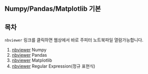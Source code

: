 ## Numpy/Pandas/Matplotlib 기본



## 목차

`nbviewer` 링크를 클릭하면 웹상에서 바로 주피터 노트북파일 열람가능합니다.

1. [nbviewer](https://nbviewer.jupyter.org/github/elymas/ai_chatbot_class/blob/master/04_data_class/01_Numpy.ipynb) Numpy
2. [nbviewer](https://nbviewer.jupyter.org/github/elymas/ai_chatbot_class/blob/master/04_data_class/02_Pandas.ipynb) Pandas
3. [nbviewer](https://nbviewer.jupyter.org/github/elymas/ai_chatbot_class/blob/master/04_data_class/03_Matplotlib.ipynb) Matplotlib
4. [nbviewer](https://nbviewer.jupyter.org/github/elymas/ai_chatbot_class/blob/master/04_data_class/04_%EC%A0%95%EA%B7%9C%20%ED%91%9C%ED%98%84%EC%8B%9D.ipynb) Regular Expression(정규 표현식)
